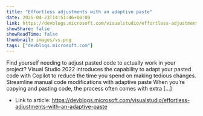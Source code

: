 ```yaml
---
title: "Effortless adjustments with an adaptive paste"
date: 2025-04-23T14:51:46+00:00
link: https://devblogs.microsoft.com/visualstudio/effortless-adjustments-with-an-adaptive-paste
showShare: false
showReadTime: false
thumbnail: images/vs.png
tags: ["devblogs.microsoft.com"]
---
```

Find yourself needing to adjust pasted code to actually work in your project? Visual Studio 2022 introduces the capability to adapt your pasted code with Copilot to reduce the time you spend on making tedious changes. Streamline manual code modifications with adaptive paste When you’re copying and pasting code, the process often comes with extra […]

- Link to article: https://devblogs.microsoft.com/visualstudio/effortless-adjustments-with-an-adaptive-paste